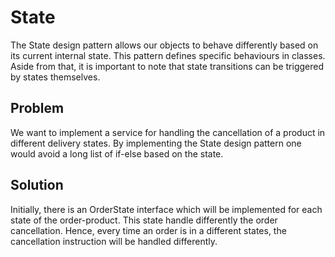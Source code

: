 # State

The State design pattern allows our objects to behave differently based on its current internal state. 
This pattern defines specific behaviours in classes. Aside from that, it is important to note that state
transitions can be triggered by states themselves.

## Problem

We want to implement a service for handling the cancellation of a product in different delivery states. By
implementing the State design pattern one would avoid a long list of if-else based on the state.

## Solution

Initially, there is an OrderState interface which will be implemented for each state of the order-product.
This state handle differently the order cancellation. Hence, every time an order is in a different states,
the cancellation instruction will be handled differently.